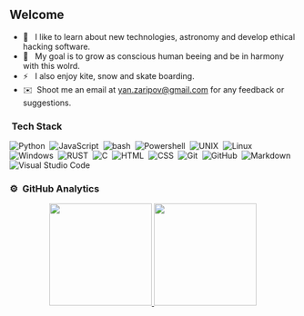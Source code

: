 <h2>Welcome</h2>

- 🔭 &nbsp; I like to learn about new technologies, astronomy and develop ethical hacking software.
- 🌱 &nbsp; My goal is to grow as conscious human beeing and be in harmony with this wolrd.
- ⚡ &nbsp; I also enjoy kite, snow and skate boarding.
- ✉️ &nbsp;Shoot me an email at yan.zaripov@gmail.com for any feedback or suggestions.

### &nbsp;Tech Stack

![Python](https://img.shields.io/badge/-Python-05122A?style=flat&logo=python)&nbsp;
![JavaScript](https://img.shields.io/badge/-JavaScript-05122A?style=flat&logo=javascript)&nbsp;
![bash](https://img.shields.io/badge/-bash-05122A?style=flat&logo=bash)&nbsp;
![Powershell](https://img.shields.io/badge/-Powershell-05122A?style=flat&logo=Powershell)&nbsp;
![UNIX](https://img.shields.io/badge/-UNIX-05122A?style=flat&logo=UNIX)&nbsp;
![Linux](https://img.shields.io/badge/-Linux-05122A?style=flat&logo=Linux)&nbsp;
![Windows](https://img.shields.io/badge/-Windows-05122A?style=flat&logo=Windows)&nbsp;
![RUST](https://img.shields.io/badge/-RUST-05122A?style=flat&logo=RUST)&nbsp;
![C](https://img.shields.io/badge/-C-05122A?style=flat&logo=C&logoColor=A8B9CC)&nbsp;
![HTML](https://img.shields.io/badge/-HTML-05122A?style=flat&logo=HTML5)&nbsp;
![CSS](https://img.shields.io/badge/-CSS-05122A?style=flat&logo=CSS3&logoColor=1572B6)&nbsp;
![Git](https://img.shields.io/badge/-Git-05122A?style=flat&logo=git)&nbsp;
![GitHub](https://img.shields.io/badge/-GitHub-05122A?style=flat&logo=github)&nbsp;
![Markdown](https://img.shields.io/badge/-Markdown-05122A?style=flat&logo=markdown)\
![Visual Studio Code](https://img.shields.io/badge/-Visual%20Studio%20Code-05122A?style=flat&logo=visual-studio-code&logoColor=007ACC)&nbsp;

### ⚙️ &nbsp;GitHub Analytics

<p align="center">
<a href="https://github.com/jonnyzar">
  <img height="180em" src="https://github-readme-stats-eight-theta.vercel.app/api?username=jonnyzar&show_icons=true&theme=algolia&include_all_commits=true&count_private=true"/>
  <img height="180em" src="https://github-readme-stats-eight-theta.vercel.app/api/top-langs/?username=jonnyzar&layout=compact&langs_count=8&theme=algolia"/>
</a>
</p>
              
